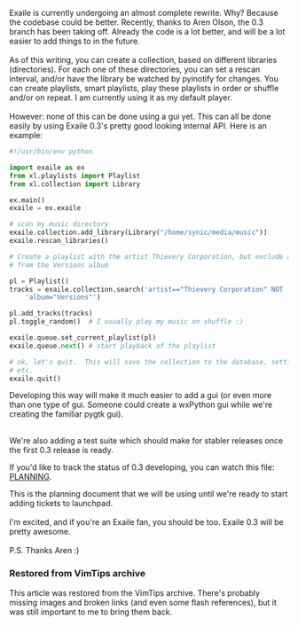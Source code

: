 <!-- :metadata:

title: Exaile 0.3
tags: Exaile, Programming
publishedAt: 2008-06-07T20:28:33-07:00
summary:

Exaile is currently undergoing an almost complete rewrite.  Why?  Because the
codebase could be better.  Recently, thanks to Aren Olson, the 0.3 branch has
been taking off.  Already the code is a lot better, and will be a lot easier to
add things to in the future.<br><br>
 As of this writing, you can create a
collection, based on different libraries (directories).  For each one of these
directories, you can set a rescan interval, and/or have the library be watched
by pyinotify for changes.  You can create playlists, smart playlists, play
these playlists in order or shuffle and/or on repeat.  I am currently using it
as my default player.<br><br>
 However:  none of this can be done using a gui
yet.  This can all be done easily by using Exaile 0.3's pretty good looking
internal API.  Here is an example...

-->

Exaile is currently undergoing an almost complete rewrite.  Why?  Because the
codebase could be better.  Recently, thanks to Aren Olson, the 0.3 branch has
been taking off.  Already the code is a lot better, and will be a lot easier to
add things to in the future.<br><br>
 As of this writing, you can create a
collection, based on different libraries (directories).  For each one of these
directories, you can set a rescan interval, and/or have the library be watched
by pyinotify for changes.  You can create playlists, smart playlists, play
these playlists in order or shuffle and/or on repeat.  I am currently using it
as my default player.<br><br>
 However:  none of this can be done using a gui
yet.  This can all be done easily by using Exaile 0.3's pretty good looking
internal API.  Here is an example:<br>

```python
#!/usr/bin/env python

import exaile as ex
from xl.playlists import Playlist
from xl.collection import Library

ex.main()
exaile = ex.exaile

# scan my music directory
exaile.collection.add_library(Library("/home/synic/media/music"))
exaile.rescan_libraries()

# Create a playlist with the artist Thievery Corporation, but exclude anything
# from the Versions album

pl = Playlist()
tracks = exaile.collection.search('artist=="Thievery Corporation" NOT '
    'album="Versions"')

pl.add_tracks(tracks)
pl.toggle_random()  # I usually play my music on shuffle :)

exaile.queue.set_current_playlist(pl)
exaile.queue.next() # start playback of the playlist

# ok, let's quit.  This will save the collection to the database, settings,
# etc.
exaile.quit()
```

Developing this way will make it much easier to add a gui (or even more than
one type of gui.  Someone could create a wxPython gui while we're creating the
familiar pygtk gui).  <br><br>

We're also adding a test suite which should make for stabler releases once the
first 0.3 release is ready.

If you'd like to track the status of 0.3 developing, you can watch this file:
<a
href="http://bazaar.launchpad.net/~exaile-devel/exaile/exaile-0.3.0/annotate/synic%40liandrin-20080607184730-bwfd9jt35f95nfji?file_id=planning-20080305220822-131lki708z6r8s2i-1">
PLANNING</a>.

This is the planning document that we will be using until we're ready to start
adding tickets to launchpad.<br><br>
 I'm excited, and if you're an Exaile
fan, you should be too.  Exaile 0.3 will be pretty awesome.<br><br>
 P.S.
Thanks Aren :)

<div class="restored-from-archive">
  <h3>Restored from VimTips archive</h3>
  <p>
  This article was restored from the VimTips archive. There's probably
  missing images and broken links (and even some flash references), but it
  was still important to me to bring them back.
  </p>
</div>
